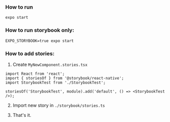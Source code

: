 ### How to run

`expo start`

### How to run storybook only:

`EXPO_STORYBOOK=true expo start`

### How to add stories: 

1. Create ```MyNewComponent.stories.tsx```

```
import React from 'react';
import { storiesOf } from '@storybook/react-native';
import StorybookTest from './StorybookTest';

storiesOf('StorybookTest', module).add('default', () => <StorybookTest />);
```

2. Import new story in ```./storybook/stories.ts```

3. That's it.
